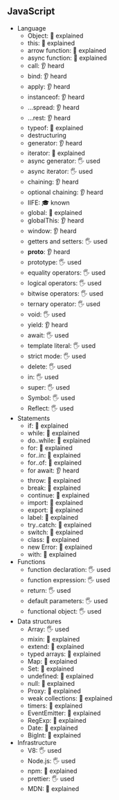 ## JavaScript

- Language
  - Object: 🙋 explained
  - this: 🙋 explained
  - arrow function: 🙋 explained
  - async function: 🙋 explained
  - call: 👂 heard
  - bind: 👂 heard
  - apply: 👂 heard
  - instanceof: 👂 heard
  - ...spread: 👂 heard
  - ...rest: 👂 heard
  - typeof: 🙋 explained
  - destructuring
  - generator: 👂 heard
  - iterator: 🙋 explained
  - async generator: 🖐️ used
  - async iterator: 🖐️ used
  - chaining: 👂 heard
  - optional chaining: 👂 heard
  - IIFE: 🎓 known
  - global: 🙋 explained
  - globalThis: 👂 heard
  - window: 👂 heard
  - getters and setters: 🖐️ used
  - __proto__: 👂 heard
  - prototype: 🖐️ used
  - equality operators: 🖐️ used
  - logical operators: 🖐️ used
  - bitwise operators: 🖐️ used
  - ternary operator: 🖐️ used
  - void: 🖐️ used
  - yield: 👂 heard
  - await: 🖐️ used
  - template literal: 🖐️ used
  - strict mode: 🖐️ used
  - delete: 🖐️ used
  - in: 🖐️ used
  - super: 🖐️ used
  - Symbol: 🖐️ used
  - Reflect: 🖐️ used
- Statements
  - if: 🙋 explained
  - while: 🙋 explained
  - do..while: 🙋 explained
  - for: 🙋 explained
  - for..in: 🙋 explained
  - for..of: 🙋 explained
  - for await: 👂 heard
  - throw: 🙋 explained
  - break: 🙋 explained
  - continue: 🙋 explained
  - import: 🙋 explained
  - export: 🙋 explained
  - label: 🙋 explained
  - try..catch: 🙋 explained
  - switch: 🙋 explained
  - class: 🙋 explained
  - new Error: 🙋 explained
  - with: 🙋 explained
- Functions
  - function declaration: 🖐️ used
  - function expression: 🖐️ used
  - return: 🖐️ used
  - default parameters: 🖐️ used
  - functional object: 🖐️ used
- Data structures
  - Array: 🖐️ used
  - mixin: 🙋 explained
  - extend: 🙋 explained
  - typed arrays: 🙋 explained
  - Map: 🙋 explained
  - Set: 🙋 explained
  - undefined: 🙋 explained
  - null: 🙋 explained
  - Proxy: 🙋 explained
  - weak collections: 🙋 explained
  - timers: 🙋 explained
  - EventEmitter: 🙋 explained
  - RegExp: 🙋 explained
  - Date: 🙋 explained
  - BigInt: 🙋 explained
- Infrastructure
  - V8: 🖐️ used
  - Node.js: 🖐️ used
  - npm: 🙋 explained
  - prettier: 🖐️ used
  - MDN: 🙋 explained
